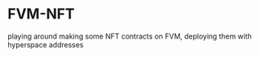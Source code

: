 # FVM-NFT
playing around making some NFT contracts on FVM, deploying them with hyperspace addresses
